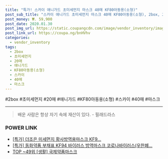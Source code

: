 ```yaml
--- 
title: "특가! 스카이 애니가드 초미세먼지 마스크 40매 KF80아동용(소형)" 
post_sub_title: "스카이 애니가드 초미세먼지 마스크 40매 KF80아동용(소형), 2box, 20매" 
post_money: ₩. 59,900 
post_date: 2020.01.30 
post_img_url: https://static.coupangcdn.com/image/vendor_inventory/images/2018/12/04/13/2/8f37fe54-3fa1-4c42-8cc5-d61f8e607bb0.jpg 
post_link_url: https://coupa.ng/bnHVhv 
categories: 
  - vendor_inventory 
tags: 
  - 2box 
  - 초미세먼지 
  - 20매 
  - 애니가드 
  - KF80아동용(소형) 
  - 스카이 
  - 40매 
  - 마스크 
--- 
```

  #2box #초미세먼지 #20매 #애니가드 #KF80아동용(소형) #스카이 #40매 #마스크 
<hr> 

> 배운 사람은 항상 자기 속에 재산이 있다. - 필래드라스 


### POWER LINK

* <a href="https://blog.naver.com/an0733/221790190084" target="_blank">[특가] 더조은 미세먼지 황사방역용마스크 KF9...</a>
* <a href="https://blog.naver.com/an0733/221790368331" target="_blank">[특가] 동화약품 부채표 KF94 바이러스 방역마스크 코로나바이러스(우한폐...</a>
* <a href="https://blog.naver.com/an0733/221787798264" target="_blank"> TOP ~49위 [생활] 국제약품마스크</a>
